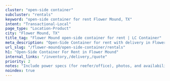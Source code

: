 ```yaml
---
cluster: "open-side container"
subcluster: "rentals"
keyword: "open-side container for rent Flower Mound, TX"
intent: "Transactional-Local"
page_type: "Location-Product"
city: "Flower Mound, TX"
title_tag: "Flower Mound open-side container for rent | LC Container"
meta_description: "Open-Side Container for rent with delivery in Flower Mound, TX. LC Container — local Since 2003. Get pricing today."
url_slug: "/flower-mound/open-side-container/rentals"
h1: "Open-Side Container For Rent in Flower Mound"
internal_links: "/inventory,/delivery,/quote"
priority: 2
notes: "Include power specs (for reefer/office), photos, and availability."
noindex: true
---
```


<!-- TODO: Add unique city/inventory copy, images, and internal links here. -->
